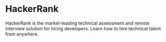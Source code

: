 # HackerRank

HackerRank is the market-leading technical assessment and remote interview solution for hiring developers. Learn how to hire technical talent from anywhere.